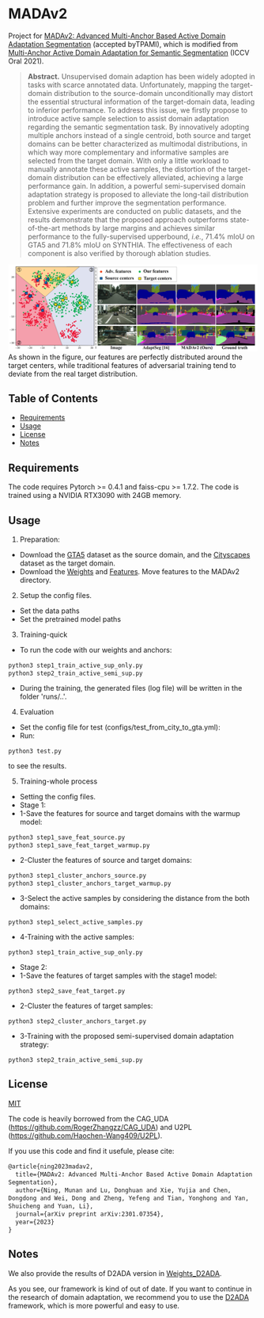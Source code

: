 # MADAv2
Project for [MADAv2: Advanced Multi-Anchor Based Active Domain Adaptation Segmentation](https://arxiv.org/abs/2301.07354) (accepted byTPAMI), which is modified from [Multi-Anchor Active Domain Adaptation for Semantic Segmentation](https://arxiv.org/abs/2108.08012) (ICCV Oral 2021).

> **Abstract.**
> Unsupervised domain adaption has been widely adopted in tasks with scarce annotated data.
> Unfortunately, mapping the target-domain distribution to the source-domain unconditionally may distort the essential structural information of the target-domain data, leading to inferior performance.
To address this issue, we firstly propose to introduce active sample selection to assist domain adaptation regarding the semantic segmentation task.
> By innovatively adopting multiple anchors instead of a single centroid, both source and target domains can be better characterized as multimodal distributions, in which way more complementary and informative samples are selected from the target domain.
> With only a little workload to manually annotate these active samples, the distortion of the target-domain distribution can be effectively alleviated, achieving a large performance gain.
> In addition, a powerful semi-supervised domain adaptation strategy is proposed to alleviate the long-tail distribution problem and further improve the segmentation performance.
> Extensive experiments are conducted on public datasets, and the results demonstrate that the proposed approach outperforms state-of-the-art methods by large margins and achieves similar performance to the fully-supervised upperbound, *i.e.*, 71.4\% mIoU on GTA5 and 71.8\% mIoU on SYNTHIA.
> The effectiveness of each component is also verified by thorough ablation studies. 

![](./img/visualization.png)
As shown in the figure, our features are perfectly distributed around the target centers, while traditional features of adversarial training tend to deviate from the real target distribution.

## Table of Contents

- [Requirements](#requirements)
- [Usage](#usage)
- [License](#license)
- [Notes](#notes)

## Requirements

The code requires Pytorch >= 0.4.1 and faiss-cpu >= 1.7.2. The code is trained using a NVIDIA RTX3090 with 24GB memory.

## Usage

1. Preparation:
* Download the [GTA5](https://download.visinf.tu-darmstadt.de/data/from_games/) dataset as the source domain, and the [Cityscapes](https://www.cityscapes-dataset.com/) dataset as the target domain.
* Download the [Weights](https://drive.google.com/drive/folders/1Ln-fTBTivmMGJdRiVOi1774eBK_GMrhZ?usp=sharing) and [Features](https://drive.google.com/drive/folders/17DMUHU97X5JPnEi9Hx8xWv-YYRDKdfie?usp=sharing). Move features to the MADAv2 directory.

2. Setup the config files.
* Set the data paths
* Set the pretrained model paths

3. Training-quick
* To run the code with our weights and anchors:
~~~~
python3 step1_train_active_sup_only.py
python3 step2_train_active_semi_sup.py
~~~~
* During the training, the generated files (log file) will be written in the folder 'runs/..'.

4. Evaluation
* Set the config file for test (configs/test_from_city_to_gta.yml):
* Run:
~~~~
python3 test.py
~~~~
to see the results.

5. Training-whole process
* Setting the config files.
* Stage 1:
* 1-Save the features for source and target domains with the warmup model:
~~~~
python3 step1_save_feat_source.py
python3 step1_save_feat_target_warmup.py
~~~~
* 2-Cluster the features of source and target domains:
~~~~
python3 step1_cluster_anchors_source.py
python3 step1_cluster_anchors_target_warmup.py
~~~~
* 3-Select the active samples by considering the distance from the both domains:
~~~~
python3 step1_select_active_samples.py
~~~~
* 4-Training with the active samples:
~~~~
python3 step1_train_active_sup_only.py
~~~~

* Stage 2:
* 1-Save the features of target samples with the stage1 model:
~~~~
python3 step2_save_feat_target.py
~~~~
* 2-Cluster the features of target samples:
~~~~
python3 step2_cluster_anchors_target.py
~~~~
* 3-Training with the proposed semi-supervised domain adaptation strategy: 
~~~~
python3 step2_train_active_semi_sup.py
~~~~



## License

[MIT](LICENSE)

The code is heavily borrowed from the CAG_UDA (https://github.com/RogerZhangzz/CAG_UDA) and U2PL (https://github.com/Haochen-Wang409/U2PL).

If you use this code and find it usefule, please cite:
~~~~
@article{ning2023madav2,
  title={MADAv2: Advanced Multi-Anchor Based Active Domain Adaptation Segmentation},
  author={Ning, Munan and Lu, Donghuan and Xie, Yujia and Chen, Dongdong and Wei, Dong and Zheng, Yefeng and Tian, Yonghong and Yan, Shuicheng and Yuan, Li},
  journal={arXiv preprint arXiv:2301.07354},
  year={2023}
}
~~~~

## Notes
We also provide the results of D2ADA version in [Weights_D2ADA](https://drive.google.com/drive/folders/1pnSJZ-WWkYivdRokD9rteyPQ4DVWeGcu?usp=sharing).

As you see, our framework is kind of out of date. If you want to continue in the research of domain adaptation, we recommend you to use the [D2ADA](https://github.com/tsunghan-wu/D2ADA) framework, which is more powerful and easy to use.
